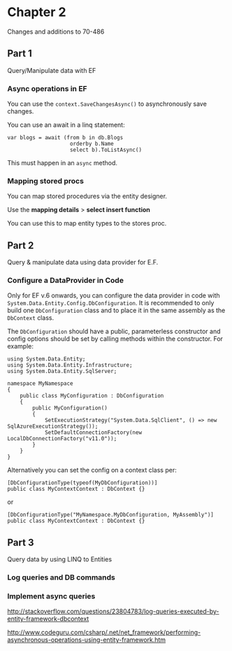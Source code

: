 ﻿# Chapter 2

Changes and additions to 70-486

## Part 1

Query/Manipulate data with EF

### Async operations in EF

You can use the `context.SaveChangesAsync()` to asynchronously save changes.

You can use an await in a linq statement:

```
var blogs = await (from b in db.Blogs
                    orderby b.Name
                    select b).ToListAsync()

```

This must happen in an `async` method.

### Mapping stored procs

You can map stored procedures via the entity designer.

Use the **mapping details** > **select insert function**

You can use this to map entity types to the stores proc.


## Part 2

Query & manipulate data using data provider for E.F.

### Configure a DataProvider in Code

Only for EF v.6 onwards, you can configure the data provider in code with `System.Data.Entity.Config.DbConfiguration`. It is recommended to only build one `DbConfiguration` class and to place it in the same assembly as the `DbContext` class.

The `DbConfiguration` should have a public, parameterless constructor and config options should be set by calling methods within the constructor. For example:

```
using System.Data.Entity;
using System.Data.Entity.Infrastructure;
using System.Data.Entity.SqlServer;

namespace MyNamespace
{
    public class MyConfiguration : DbConfiguration
    {
        public MyConfiguration()
        {
            SetExecutionStrategy("System.Data.SqlClient", () => new SqlAzureExecutionStrategy());
            SetDefaultConnectionFactory(new LocalDbConnectionFactory("v11.0"));
        }
    }
}
```

Alternatively you can set the config on a context class per:

```
[DbConfigurationType(typeof(MyDbConfiguration))]
public class MyContextContext : DbContext {}
```
or

```
[DbConfigurationType("MyNamespace.MyDbConfiguration, MyAssembly")]
public class MyContextContext : DbContext {}
```

## Part 3

Query data by using LINQ to Entities

### Log queries and DB commands

### Implement async queries

http://stackoverflow.com/questions/23804783/log-queries-executed-by-entity-framework-dbcontext

http://www.codeguru.com/csharp/.net/net_framework/performing-asynchronous-operations-using-entity-framework.htm